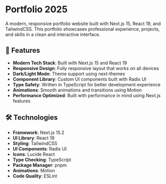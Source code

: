 # Portfolio 2025

A modern, responsive portfolio website built with Next.js 15, React 19, and TailwindCSS. This portfolio showcases professional experience, projects, and skills in a clean and interactive interface.

## 🚀 Features

- **Modern Tech Stack**: Built with Next.js 15 and React 19
- **Responsive Design**: Fully responsive layout that works on all devices
- **Dark/Light Mode**: Theme support using next-themes
- **Component Library**: Custom UI components built with Radix UI
- **Type Safety**: Written in TypeScript for better development experience
- **Animations**: Smooth animations and transitions using Motion
- **Performance Optimized**: Built with performance in mind using Next.js features

## 🛠️ Technologies

- **Framework**: Next.js 15.2
- **UI Library**: React 19
- **Styling**: TailwindCSS
- **UI Components**: Radix UI
- **Icons**: Lucide React
- **Type Checking**: TypeScript
- **Package Manager**: pnpm
- **Animations**: Motion
- **Code Quality**: ESLint
